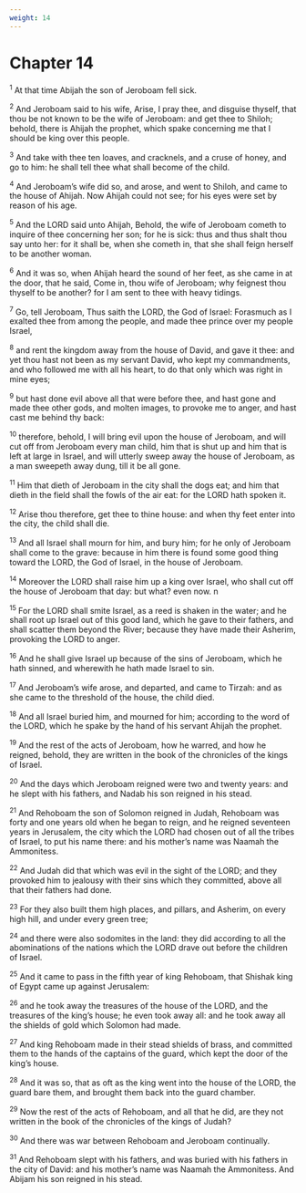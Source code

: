 ```yaml
---
weight: 14
---
```


# Chapter 14

<sup>1</sup> At that time Abijah the son of Jeroboam fell sick. 

<sup>2</sup> And Jeroboam said to his wife, Arise, I pray thee, and disguise thyself, that thou be not known to be the wife of Jeroboam: and get thee to Shiloh; behold, there is Ahijah the prophet, which spake concerning me that I should be king over this people. 

<sup>3</sup> And take with thee ten loaves, and cracknels, and a cruse of honey, and go to him: he shall tell thee what shall become of the child. 

<sup>4</sup> And Jeroboam’s wife did so, and arose, and went to Shiloh, and came to the house of Ahijah. Now Ahijah could not see; for his eyes were set by reason of his age. 

<sup>5</sup> And the LORD said unto Ahijah, Behold, the wife of Jeroboam cometh to inquire of thee concerning her son; for he is sick: thus and thus shalt thou say unto her: for it shall be, when she cometh in, that she shall feign herself to be another woman. 

<sup>6</sup> And it was so, when Ahijah heard the sound of her feet, as she came in at the door, that he said, Come in, thou wife of Jeroboam; why feignest thou thyself to be another? for I am sent to thee with heavy tidings. 

<sup>7</sup> Go, tell Jeroboam, Thus saith the LORD, the God of Israel: Forasmuch as I exalted thee from among the people, and made thee prince over my people Israel, 

<sup>8</sup> and rent the kingdom away from the house of David, and gave it thee: and yet thou hast not been as my servant David, who kept my commandments, and who followed me with all his heart, to do that only which was right in mine eyes; 

<sup>9</sup> but hast done evil above all that were before thee, and hast gone and made thee other gods, and molten images, to provoke me to anger, and hast cast me behind thy back: 

<sup>10</sup> therefore, behold, I will bring evil upon the house of Jeroboam, and will cut off from Jeroboam every man child, him that is shut up and him that is left at large in Israel, and will utterly sweep away the house of Jeroboam, as a man sweepeth away dung, till it be all gone. 

<sup>11</sup> Him that dieth of Jeroboam in the city shall the dogs eat; and him that dieth in the field shall the fowls of the air eat: for the LORD hath spoken it. 

<sup>12</sup> Arise thou therefore, get thee to thine house: and when thy feet enter into the city, the child shall die. 

<sup>13</sup> And all Israel shall mourn for him, and bury him; for he only of Jeroboam shall come to the grave: because in him there is found some good thing toward the LORD, the God of Israel, in the house of Jeroboam. 

<sup>14</sup> Moreover the LORD shall raise him up a king over Israel, who shall cut off the house of Jeroboam that day: but what? even now. n 

<sup>15</sup> For the LORD shall smite Israel, as a reed is shaken in the water; and he shall root up Israel out of this good land, which he gave to their fathers, and shall scatter them beyond the River; because they have made their Asherim, provoking the LORD to anger. 

<sup>16</sup> And he shall give Israel up because of the sins of Jeroboam, which he hath sinned, and wherewith he hath made Israel to sin. 

<sup>17</sup> And Jeroboam’s wife arose, and departed, and came to Tirzah: and as she came to the threshold of the house, the child died. 

<sup>18</sup> And all Israel buried him, and mourned for him; according to the word of the LORD, which he spake by the hand of his servant Ahijah the prophet. 

<sup>19</sup> And the rest of the acts of Jeroboam, how he warred, and how he reigned, behold, they are written in the book of the chronicles of the kings of Israel. 

<sup>20</sup> And the days which Jeroboam reigned were two and twenty years: and he slept with his fathers, and Nadab his son reigned in his stead. 

<sup>21</sup> And Rehoboam the son of Solomon reigned in Judah, Rehoboam was forty and one years old when he began to reign, and he reigned seventeen years in Jerusalem, the city which the LORD had chosen out of all the tribes of Israel, to put his name there: and his mother’s name was Naamah the Ammonitess. 

<sup>22</sup> And Judah did that which was evil in the sight of the LORD; and they provoked him to jealousy with their sins which they committed, above all that their fathers had done. 

<sup>23</sup> For they also built them high places, and pillars, and Asherim, on every high hill, and under every green tree; 

<sup>24</sup> and there were also sodomites in the land: they did according to all the abominations of the nations which the LORD drave out before the children of Israel. 

<sup>25</sup> And it came to pass in the fifth year of king Rehoboam, that Shishak king of Egypt came up against Jerusalem: 

<sup>26</sup> and he took away the treasures of the house of the LORD, and the treasures of the king’s house; he even took away all: and he took away all the shields of gold which Solomon had made. 

<sup>27</sup> And king Rehoboam made in their stead shields of brass, and committed them to the hands of the captains of the guard, which kept the door of the king’s house. 

<sup>28</sup> And it was so, that as oft as the king went into the house of the LORD, the guard bare them, and brought them back into the guard chamber. 

<sup>29</sup> Now the rest of the acts of Rehoboam, and all that he did, are they not written in the book of the chronicles of the kings of Judah? 

<sup>30</sup> And there was war between Rehoboam and Jeroboam continually. 

<sup>31</sup> And Rehoboam slept with his fathers, and was buried with his fathers in the city of David: and his mother’s name was Naamah the Ammonitess. And Abijam his son reigned in his stead. 


